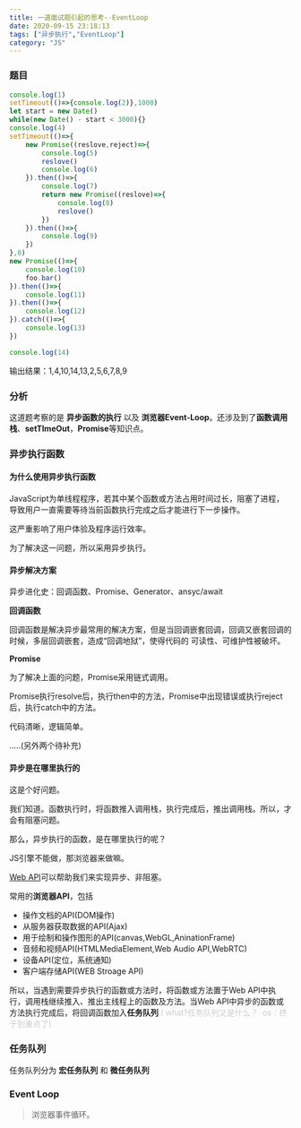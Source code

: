 ```yaml
---
title: 一道面试题引起的思考--EventLoop
date: 2020-09-15 23:18:13
tags: ["异步执行","EventLoop"]
category: "JS"
---
```


### 题目

```js
console.log(1)
setTimeout(()=>{console.log(2)},1000)
let start = new Date()
while(new Date() - start < 3000){}
console.log(4)
setTimeout(()=>{
    new Promise((reslove,reject)=>{
        console.log(5)
        reslove()
        console.log(6)
    }).then(()=>{
        console.log(7)
        return new Promise((reslove)=>{
            console.log(8)
            reslove()
        })
    }).then(()=>{
        console.log(9)
    })
},0)
new Promise(()=>{
    console.log(10)
    foo.bar()
}).then(()=>{
    console.log(11)
}).then(()=>{
    console.log(12)
}).catch(()=>{
    console.log(13)
})

console.log(14)
```



输出结果：1,4,10,14,13,2,5,6,7,8,9

### 分析

这道题考察的是 **异步函数的执行**  以及  **浏览器Event-Loop**。还涉及到了**函数调用栈**、**setTImeOut**，**Promise**等知识点。

### 异步执行函数

#### 为什么使用异步执行函数

JavaScript为单线程程序，若其中某个函数或方法占用时间过长，阻塞了进程，导致用户一直需要等待当前函数执行完成之后才能进行下一步操作。

这严重影响了用户体验及程序运行效率。

为了解决这一问题，所以采用异步执行。

#### 异步解决方案

异步进化史：回调函数、Promise、Generator、ansyc/await

**回调函数**

回调函数是解决异步最常用的解决方案，但是当回调嵌套回调，回调又嵌套回调的时候，多层回调嵌套，造成“回调地狱”，使得代码的  可读性、可维护性被破坏。

**Promise**

为了解决上面的问题，Promise采用链式调用。

Promise执行resolve后，执行then中的方法，Promise中出现错误或执行reject后，执行catch中的方法。

代码清晰，逻辑简单。

.....(另外两个待补充)

#### 异步是在哪里执行的

这是个好问题。

我们知道。函数执行时，将函数推入调用栈，执行完成后，推出调用栈。所以，才会有阻塞问题。

那么，异步执行的函数，是在哪里执行的呢？

JS引擎不能做，那浏览器来做嘛。

[Web API](https://developer.mozilla.org/zh-CN/docs/Learn/JavaScript/Client-side_web_APIs/Introduction)可以帮助我们来实现异步、非阻塞。

常用的**浏览器API**，包括

* 操作文档的API(DOM操作)
* 从服务器获取数据的API(Ajax)
* 用于绘制和操作图形的API(canvas,WebGL,AninationFrame)
* 音频和视频API(HTMLMediaElement,Web Audio API,WebRTC)
* 设备API(定位，系统通知)
* 客户端存储API(WEB Stroage API)

所以，当遇到需要异步执行的函数或方法时，将函数或方法置于Web API中执行，调用栈继续推入、推出主线程上的函数及方法。当Web API中异步的函数或方法执行完成后，将回调函数加入**任务队列** <span style="color:#ccc">(  what?任务队列又是什么？  os：终于到重点了)</span>

### 任务队列

任务队列分为  **宏任务队列**  和  **微任务队列**



### Event Loop

> 浏览器事件循环。

